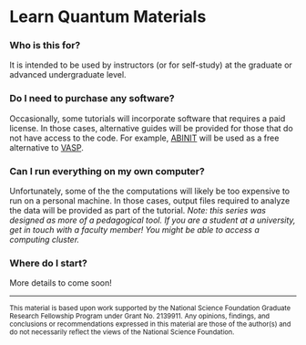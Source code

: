 # Learn Quantum Materials

### Who is this for?
It is intended to be used by instructors (or for self-study) at the graduate or advanced undergraduate level.

### Do I need to purchase any software?
Occasionally, some tutorials will incorporate software that requires a paid license. In those cases, alternative guides will be provided for those that do not have access to the code. For example, [ABINIT](https://www.abinit.org/) will be used as a free alternative to [VASP](https://www.vasp.at/).

### Can I run everything on my own computer?
Unfortunately, some of the the computations will likely be too expensive to run on a personal machine. In those cases, output files required to analyze the data will be provided as part of the tutorial. 
*Note: this series was designed as more of a pedagogical tool. If you are a student at a university, get in touch with a faculty member! You might be able to access a computing cluster.*

### Where do I start?
More details to come soon!

---
<sub>This material is based upon work supported by the National Science Foundation Graduate Research Fellowship Program under Grant No. 2139911. Any opinions, findings, and conclusions or recommendations expressed in this material are those of the author(s) and do not necessarily reflect the views of the National Science Foundation.</sub>
